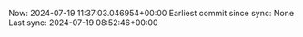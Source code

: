 Now: 2024-07-19 11:37:03.046954+00:00 Earliest commit since sync: None Last sync: 2024-07-19 08:52:46+00:00
